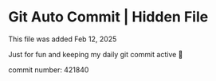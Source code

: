 # Git Auto Commit | Hidden File

This file was added Feb 12, 2025

Just for fun and keeping my daily git commit active 🤪

commit number: 421840

